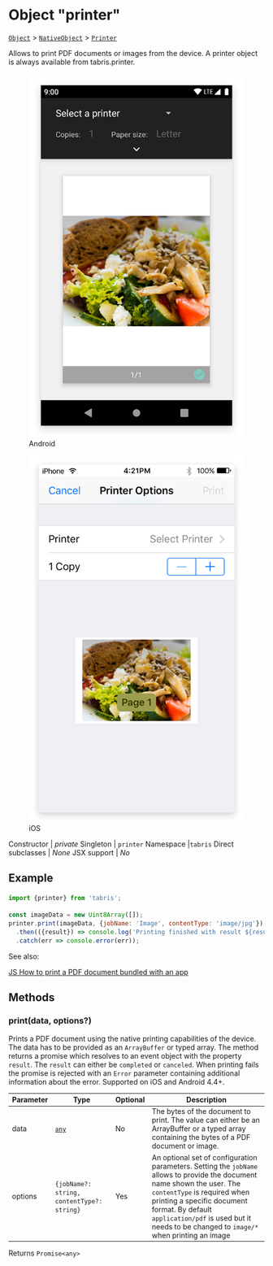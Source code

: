 ---
---
# Object "printer"

<span style="white-space:nowrap;">[`Object`](https://developer.mozilla.org/en-US/docs/Web/JavaScript/Reference/Global_Objects/Object)</span> > <span style="white-space:nowrap;">[`NativeObject`](NativeObject.md)</span> > <span style="white-space:nowrap;">[`Printer`](printer.md)</span>

Allows to print PDF documents or images from the device. A printer object is always available from tabris.printer.


<div class="tabris-image"><figure><div><img srcset="img/android/printer.png 2x" src="img/android/printer.png" alt="Printer on Android"/></div><figcaption>Android</figcaption></figure><figure><div><img srcset="img/ios/printer.png 2x" src="img/ios/printer.png" alt="Printer on iOS"/></div><figcaption>iOS</figcaption></figure></div>

Constructor | *private*
Singleton | `printer`
Namespace |`tabris`
Direct subclasses | *None*
JSX support | *No*


## Example
```js
import {printer} from 'tabris';

const imageData = new Uint8Array([]);
printer.print(imageData, {jobName: 'Image', contentType: 'image/jpg'})
  .then(({result}) => console.log('Printing finished with result ${result}'))
  .catch(err => console.error(err));
```

See also:
  
[<span class='language js'>JS</span> How to print a PDF document bundled with an app](https://playground.tabris.com/?gitref=v3.0.0&snippet=printer.js)

## Methods

### print(data, options?)



Prints a PDF document using the native printing capabilities of the device. The data has to be provided as an `ArrayBuffer` or typed array. The method returns a promise which resolves to an event object with the property `result`. The `result` can either be `completed` or `canceled`. When printing fails the promise is rejected with an `Error` parameter containing additional information about the error. Supported on iOS and Android 4.4+.


Parameter|Type|Optional|Description
-|-|-|-
data | <span style="white-space:nowrap;">[`any`](https://www.typescriptlang.org/docs/handbook/basic-types.html#any)</span> | No | The bytes of the document to print. The value can either be an ArrayBuffer or a typed array containing the bytes of a PDF document or image.
options | <span style="white-space:nowrap;">`{jobName?: string, contentType?: string}`</span> | Yes | An optional set of configuration parameters. Setting the `jobName` allows to provide the document name shown the user. The `contentType` is required when printing a specific document format. By default `application/pdf` is used but it needs to be changed to `image/*` when printing an image


Returns <span style="white-space:nowrap;">`Promise<any>`</span>

